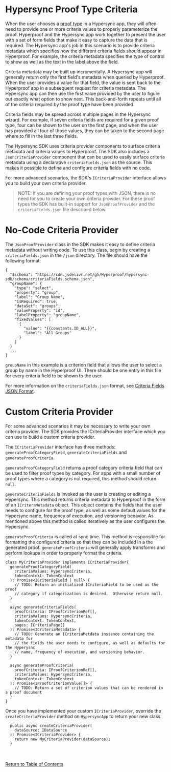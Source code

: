 # Hypersync Proof Type Criteria

When the user chooses a [proof type](./006-proof-types.md) in a Hypersync app, they will often need to provide one or more criteria values to properly parameterize the proof. Hyperproof and the Hypersync app work together to present the user with a set of form fields that make it easy to capture the data that is required. The Hypersync app's job in this scenario is to provide criteria metadata which specifies how the different criteria fields should appear in Hyperproof. For example, the criteria metadata specifies the type of control to show as well as the text in the label above the field.

Criteria metadata may be built up incrementally. A Hypersync app will generally return only the first field's metadata when queried by Hyperproof. When the user provides a value for that field, the value is sent back to the Hyperproof app in a subsequent request for criteria metadata. The Hypersync app can then use the first value provided by the user to figure out exactly what option to show next. This back-and-forth repeats until all of the criteria required by the proof type have been provided.

Criteria fields may be spread across multiple pages in the Hypersync wizard. For example, if seven criteria fields are required for a given proof type, four can be shown to the user on the first page, and when the user has provided all four of those values, they can be taken to the second page where to fill in the last three fields.

The Hypersync SDK uses criteria provider components to surface criteria metadata and criteria values to Hyperproof. The SDK also includes a `JsonCriteriaProvider` component that can be used to easily surface criteria metadata using a declarative `criteriaFields.json` as the source. This makes it possible to define and configure criteria fields with no code.

For more advanced scenarios, the SDK's `ICriteriaProvider` interface allows you to build your own criteria provider.

> NOTE: If you are defining your proof types with JSON, there is no need for you to create your own criteria provider. For these proof types the SDK has built-in support for `JsonProofProvider` and the `criteriaFields.json` file described below.

# No-Code Criteria Provider

The `JsonProofProvider` class in the SDK makes it easy to define criteria metadata without writing code. To use this class, begin by creating a `criteriaFields.json` in the `/json` directory. The file should have the following format:

```
{
  "$schema": "https://cdn.jsdelivr.net/gh/Hyperproof/hypersync-sdk/schema/criteriaFields.schema.json",
  "groupName": {
    "type": "select",
    "property": "group",
    "label": "Group Name",
    "isRequired": true,
    "dataSet": "groups",
    "valueProperty": "id",
    "labelProperty": "groupName",
    "fixedValues": [
      {
        "value": "{{constants.ID_ALL}}",
        "label": "All Groups"
      }
    ]
  }
  ...
}
```

`groupName` in this example is a criterion field that allows the user to select a group by name in the Hyperproof UI. There should be one entry in this file for every criteria field to be shown to the user.

For more information on the `criteriaFields.json` format, see [Criteria Fields JSON Format](./053-criteria-fields-json.md).

# Custom Criteria Provider

For some advanced scenarios it may be necessary to write your own criteria provider. The SDK provides the ICriteriaProvider interface which you can use to build a custom criteria provider.

The `ICriteriaProvider` interface has three methods: `generateProofCategoryField`, `generateCriteriaFields` and `generateProofCriteria`.

`generateProofCategoryField` returns a proof category criteria field that can be used to filter proof types by category. For apps with a small number of proof types where a category is not required, this method should return `null`.

`generateCriteriaFields` is invoked as the user is creating or editing a Hypersync. This method returns criteria metadata to Hyperproof in the form of an `ICriteraMetadata` object. This object contains the fields that the user needs to configure for the proof type, as well as some default values for the Hypersync name, frequency of execution, and versioning benavior. As mentioned above this method is called iteratively as the user configures the Hypersync.

`generateProofCriteria` is called at sync time. This method is responsible for formatting the configured criteria so that they can be included in a the generated proof. `generateProofCriteria` will generally apply transforms and perform lookups in order to properly format the criteria.

```
class MyCriteriaProvider implements ICriteriaProvider{
  generateProofCategoryField(
    criteriaValues: HypersyncCriteria,
    tokenContext: TokenContext
  ): Promise<ICriteriaField | null> {
    // TODO: Return an initialized ICriteriaField to be used as the proof
    // category if categorization is desired.  Otherwise return null.
  }

  async generateCriteriaFields(
    proofCriteria: IProofCriterionRef[],
    criteriaValues: HypersyncCriteria,
    tokenContext: TokenContext,
    pages: ICriteriaPage[]
  ): Promise<ICriteriaMetadata> {
    // TODO: Generate an ICriteriaMetdata instance containing the metadata for
    // the fields the user needs to configure, as well as defaults for the Hyperysnc
    // name, frequency of execution, and versioning behavior.
  }

  async generateProofCriteria(
    proofCriteria: IProofCriterionRef[],
    criteriaValues: HypersyncCriteria,
    tokenContext: TokenContext
  ): Promise<IProofCriterionValue[]> {
    // TODO: Return a set of criterion values that can be rendered in a proof document
  }
}
```

Once you have implemented your custom `ICriteriaProvider`, override the `createCriteriaProvider` method on `HypersyncApp` to return your new class:

```
  public async createCriteriaProvider(
    dataSource: IDataSource
  ): Promise<ICriteriaProvider> {
    return new MyCriteriaProvider(dataSource);
  }
```

<br></br>
[Return to Table of Contents](./000-toc.md)
